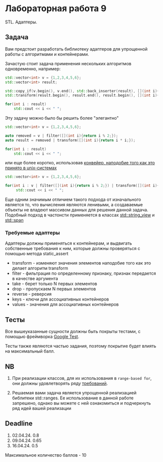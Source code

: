 # Лабораторная работа 9

STL. Адаптеры.

## Задача

Вам предстоит разработать библиотеку адаптеров для упрощенной работы с алгоритмами и контейнерами.

Зачастую стоит задача применения нескольких алгоритмов одновременно, например:

```cpp
std::vector<int> v = {1,2,3,4,5,6};
std::vector<int> result;

std::copy_if(v.begin(), v.end(), std::back_inserter(result), [](int i){return i % 2;});
std::transform(result.begin(), result.end(), result.begin(), [](int i){return i * i;});

for(int i : result)
    std::cout << i << " ";
```

Эту задачу можно было бы решить более "элегантно"

```cpp
std::vector<int> v = {1,2,3,4,5,6};

auto removed = v | filter([](int i){return i % 2;});
auto result = removed | transform([](int i){return i * i;});

for(int i : result)
    std::cout << i << " ";
```

или еще более коротко, использовав [конвейер, наподобие того как это принято в unix-системах](https://en.wikipedia.org/wiki/Pipeline_(Unix))

```cpp
std::vector<int> v = {1,2,3,4,5,6};

for(int i : v | filter([](int i){return i % 2;}) | transform([](int i){return i * i;}))
     std::cout << i << " ";
```

Еще одним значимым отличием такого подхода от изначального является то, что вычисления являются ленивыми, а создаваемые объекты не владеют массивом данных для решения данной задача. Подобный подход в частонсти применяется в классах [std::string_view](https://en.cppreference.com/w/cpp/string/basic_string_view) и [std::span](https://en.cppreference.com/w/cpp/container/span)

### Требуемые адаптеры

Адаптеры должны применяться к контейнерам, и выдвигать собственные требования к ним, которые должны проверяться с помощью метода static_assert

* transform - изменяют значения элементов наподобие того как это делает алгоритм transform
* filter    - фильтрация по определенному признаку, признак передается в качестве аргумента
* take      - берет только N первых элементов
* drop      - пропускаем N первых элементов
* reverse   - реверсия
* keys      - ключи для ассоциативных контейнеров
* values    - значения для ассоциативных контейнеров

## Тесты

Все вышеуказанные сущности должны быть покрыты тестами, с помощью фреймворка [Google Test](http://google.github.io/googletest).

Тесты также являются частью задания, поэтому покрытие будет влиять на максимальный балл.

## NB

1. При реализации классов, для их использования в `range-based for`, они должны удовлетворять ряду [требований](https://en.cppreference.com/w/cpp/language/range-for).

2. Решаемая вами задача является упрощенной реализацией библитеки std::ranges. Ее использование в данной работе запрешено, однако вы можете с ней ознакомиться и подчеркнуть ряд идей вашей реализации

## Deadline

1. 02.04.24. 0.8
2. 09.04.24. 0.65
3. 16.04.24. 0.5

Максимальное количество баллов - 10